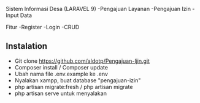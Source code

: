 Sistem Informasi Desa (LARAVEL 9)
-Pengajuan Layanan
-Pengajuan Izin
-Input Data

Fitur
-Register
-Login
-CRUD

## Instalation
- Git clone https://github.com/aldotp/Pengajuan-Ijin.git
- Composer install / Composer update
- Ubah nama file .env.example ke .env
- Nyalakan xampp, buat database "pengajuan-izin"
- php artisan migrate:fresh / php artisan migrate
- php artisan serve untuk menyalakan
